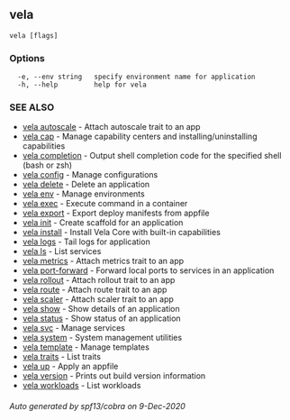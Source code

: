 ## vela



```
vela [flags]
```

### Options

```
  -e, --env string   specify environment name for application
  -h, --help         help for vela
```

### SEE ALSO

* [vela autoscale](vela_autoscale.md)	 - Attach autoscale trait to an app
* [vela cap](vela_cap.md)	 - Manage capability centers and installing/uninstalling capabilities
* [vela completion](vela_completion.md)	 - Output shell completion code for the specified shell (bash or zsh)
* [vela config](vela_config.md)	 - Manage configurations
* [vela delete](vela_delete.md)	 - Delete an application
* [vela env](vela_env.md)	 - Manage environments
* [vela exec](vela_exec.md)	 - Execute command in a container
* [vela export](vela_export.md)	 - Export deploy manifests from appfile
* [vela init](vela_init.md)	 - Create scaffold for an application
* [vela install](vela_install.md)	 - Install Vela Core with built-in capabilities
* [vela logs](vela_logs.md)	 - Tail logs for application
* [vela ls](vela_ls.md)	 - List services
* [vela metrics](vela_metrics.md)	 - Attach metrics trait to an app
* [vela port-forward](vela_port-forward.md)	 - Forward local ports to services in an application
* [vela rollout](vela_rollout.md)	 - Attach rollout trait to an app
* [vela route](vela_route.md)	 - Attach route trait to an app
* [vela scaler](vela_scaler.md)	 - Attach scaler trait to an app
* [vela show](vela_show.md)	 - Show details of an application
* [vela status](vela_status.md)	 - Show status of an application
* [vela svc](vela_svc.md)	 - Manage services
* [vela system](vela_system.md)	 - System management utilities
* [vela template](vela_template.md)	 - Manage templates
* [vela traits](vela_traits.md)	 - List traits
* [vela up](vela_up.md)	 - Apply an appfile
* [vela version](vela_version.md)	 - Prints out build version information
* [vela workloads](vela_workloads.md)	 - List workloads

###### Auto generated by spf13/cobra on 9-Dec-2020
